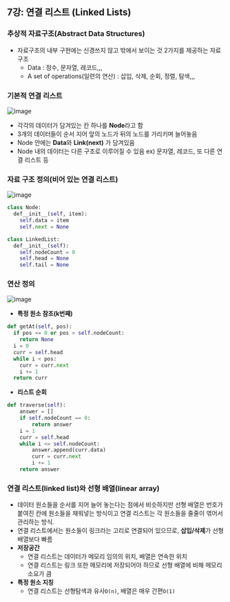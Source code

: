 ## 7강: 연결 리스트 (Linked Lists)

### 추상적 자료구조(Abstract Data Structures)
* 자료구조의 내부 구현에는 신경쓰지 않고 밖에서 보이는 것 2가지를 제공하는 자료 구조
  * Data : 정수, 문자열, 레코드,,,
  * A set of operations(일련의 연산) : 삽입, 삭제, 순회, 정렬, 탐색,,, 

### 기본적 연결 리스트
![image](https://user-images.githubusercontent.com/109029407/199510791-b0ca48cb-f5ae-48c1-ad4d-166ffc3f9063.png)
* 각각의 데이터가 담겨있는 칸 하나를 **Node**라고 함
* 3개의 데이터들이 순서 지어 앞의 노드가 뒤의 노드를 가리키며 늘어놓음
* Node 안에는 **Data**와 **Link(next)** 가 담겨있음
* Node 내의 데이터는 다른 구조로 이루어질 수 있음 ex) 문자열, 레코드, 또 다른 연결 리스트 등

### 자료 구조 정의(비어 있는 연결 리스트)

![image](https://user-images.githubusercontent.com/109029407/199511824-fb2c36cf-6f04-43e3-89fe-07cc8b5635dc.png)

```python
class Node:
  def__init__(self, item):
    self.data = item
    self.next = None
```
```python
class LinkedList:
  def__init__(self):
    self.nodeCount = 0
    self.head = None
    self.tail = None
```

### 연산 정의
![image](https://user-images.githubusercontent.com/109029407/199513400-2e9805c2-1a78-4cfa-9de6-675d597b0d3e.png)
* **특정 원소 참조(k번째)**
```python
def getAt(self, pos):
  if pos <= 0 or pos > self.nodeCount:
    return None
  i = 0
  curr = self.head
  while i < pos:
    curr = curr.next
    i += 1
  return curr
```
* **리스트 순회**
```python
def traverse(self):
    answer = []
    if self.nodeCount == 0:
        return answer
    i = 1
    curr = self.head
    while i <= self.nodeCount:
        answer.append(curr.data)
        curr = curr.next
        i += 1
    return answer
```

### 연결 리스트(linked list)와 선형 배열(linear array)
* 데이터 원소들을 순서를 지어 늘어 놓는다는 점에서 비슷하지만 선형 배열은 번호가 붙여진 칸에 원소들을 채워넣는 방식이고 연결 리스트는 각 원소들을 줄줄이 엮어서 관리하는 방식.
* 연결 리스트에서는 원소들이 링크라는 고리로 연결되어 있으므로, **삽입/삭제**가 선형 배열보다 빠름
* **저장공간**
  * 연결 리스트는 데이터가 메모리 임의의 위치, 배열은 연속한 위치 
  * 연결 리스트는 링크 또한 메모리에 저장되어야 하므로 선형 배열에 비해 메모리 소요가 큼
* **특정 원소 지칭**
  * 연결 리스트는 선형탐색과 유사`O(n)`, 배열은 매우 간편`O(1)` 
